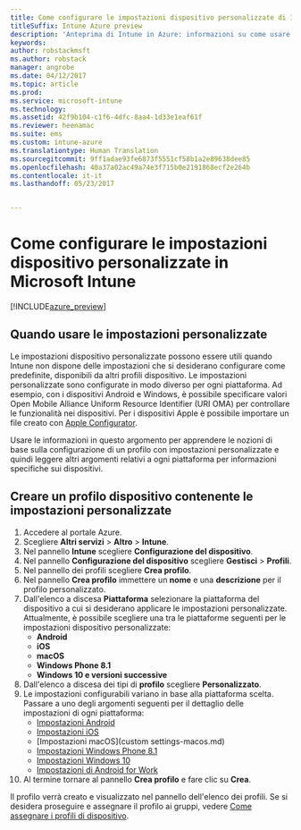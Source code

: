 ```yaml
---
title: Come configurare le impostazioni dispositivo personalizzate di Intune
titleSuffix: Intune Azure preview
description: 'Anteprima di Intune in Azure: informazioni su come usare Intune per configurare impostazioni personalizzate nei dispositivi gestiti.'
keywords: 
author: robstackmsft
ms.author: robstack
manager: angrobe
ms.date: 04/12/2017
ms.topic: article
ms.prod: 
ms.service: microsoft-intune
ms.technology: 
ms.assetid: 42f9b104-c1f6-4dfc-8aa4-1d33e1eaf61f
ms.reviewer: heenamac
ms.suite: ems
ms.custom: intune-azure
ms.translationtype: Human Translation
ms.sourcegitcommit: 9ff1adae93fe6873f5551cf58b1a2e89638dee85
ms.openlocfilehash: 40a37a02ac49a74e3f715b0e2191868ecf2e264b
ms.contentlocale: it-it
ms.lasthandoff: 05/23/2017


---
```


# <a name="how-to-configure-custom-device-settings-in-microsoft-intune"></a>Come configurare le impostazioni dispositivo personalizzate in Microsoft Intune

[!INCLUDE[azure_preview](./includes/azure_preview.md)]

## <a name="when-to-use-custom-settings"></a>Quando usare le impostazioni personalizzate

Le impostazioni dispositivo personalizzate possono essere utili quando Intune non dispone delle impostazioni che si desiderano configurare come predefinite, disponibili da altri profili dispositivo.
Le impostazioni personalizzate sono configurate in modo diverso per ogni piattaforma. Ad esempio, con i dispositivi Android e Windows, è possibile specificare valori Open Mobile Alliance Uniform Resource Identifier (URI OMA) per controllare le funzionalità nei dispositivi. Per i dispositivi Apple è possibile importare un file creato con [Apple Configurator](https://itunes.apple.com/us/app/apple-configurator-2/id1037126344?mt=12).

Usare le informazioni in questo argomento per apprendere le nozioni di base sulla configurazione di un profilo con impostazioni personalizzate e quindi leggere altri argomenti relativi a ogni piattaforma per informazioni specifiche sui dispositivi.

## <a name="create-a-device-profile-containing-custom-settings"></a>Creare un profilo dispositivo contenente le impostazioni personalizzate

1. Accedere al portale Azure.
2. Scegliere **Altri servizi** > **Altro** > **Intune**.
3. Nel pannello **Intune** scegliere **Configurazione del dispositivo**.
2. Nel pannello **Configurazione del dispositivo** scegliere **Gestisci** > **Profili**.
3. Nel pannello dei profili scegliere **Crea profilo**.
4. Nel pannello **Crea profilo** immettere un **nome** e una **descrizione** per il profilo personalizzato.
5. Dall'elenco a discesa **Piattaforma** selezionare la piattaforma del dispositivo a cui si desiderano applicare le impostazioni personalizzate. Attualmente, è possibile scegliere una tra le piattaforme seguenti per le impostazioni dispositivo personalizzate:
    - **Android**
    - **iOS**
    - **macOS**
    - **Windows Phone 8.1**
    - **Windows 10 e versioni successive**
6. Dall'elenco a discesa dei tipi di **profilo** scegliere **Personalizzato**.
7. Le impostazioni configurabili variano in base alla piattaforma scelta. Passare a uno degli argomenti seguenti per il dettaglio delle impostazioni di ogni piattaforma:
    - [Impostazioni Android](custom-settings-android.md)
    - [Impostazioni iOS](custom-settings-ios.md)
    - [Impostazioni macOS](custom settings-macos.md)
    - [Impostazioni Windows Phone 8.1](custom-settings-windows-phone-8-1.md)
    - [Impostazioni Windows 10](custom-settings-windows-10.md)
    - [Impostazioni di Android for Work](custom-settings-android-for-work.md)
8. Al termine tornare al pannello **Crea profilo** e fare clic su **Crea**.

Il profilo verrà creato e visualizzato nel pannello dell'elenco dei profili.
Se si desidera proseguire e assegnare il profilo ai gruppi, vedere [Come assegnare i profili di dispositivo](device-profile-assign.md).

